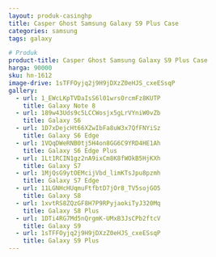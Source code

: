 ```yaml
---
layout: produk-casinghp
title: Casper Ghost Samsung Galaxy S9 Plus Case
categories: samsung
tags: galaxy

# Produk
product-title: Casper Ghost Samsung Galaxy S9 Plus Case
harga: 90000
sku: hn-1612
image-drive: 1sTFFOyjq2j9H9jDXzZ0eHJS_cxeESsqP
gallery:
  - url: 1_EWcLKpTVDaIsS6l01wrsOrcmFz8KUTP
    title: Galaxy Note 8
  - url: 189w43Uds9c5LCCWosjx5gLrVYniW0vZb
    title: Galaxy S6
  - url: 1D7xDejcHt66XZwIbFa8uW3x7QfFNYiSz
    title: Galaxy S6 Edge
  - url: 1VQqDWeRNB0tj5H4on8GG6C9YRD4HE1Ah
    title: Galaxy S6 Edge Plus
  - url: 1Lt1RCIN1gz2nA9ixCm8K8fWOkB5HjKXh
    title: Galaxy S7
  - url: 1MjQsG9ytOEMcijVbd_limKTsJpu8pzmh
    title: Galaxy S7 Edge
  - url: 11LGNHcHUqmuFtfbtD7jOr8_TV5sojGO5
    title: Galaxy S8
  - url: 1xvtRS8ZQzGF8H7P9RPyjaokiTyJ320Mq
    title: Galaxy S8 Plus
  - url: 1DTi4RG7Md5nQrgmK-UMxB3JsCPb2ftcV
    title: Galaxy S9
  - url: 1sTFFOyjq2j9H9jDXzZ0eHJS_cxeESsqP
    title: Galaxy S9 Plus
---
```


